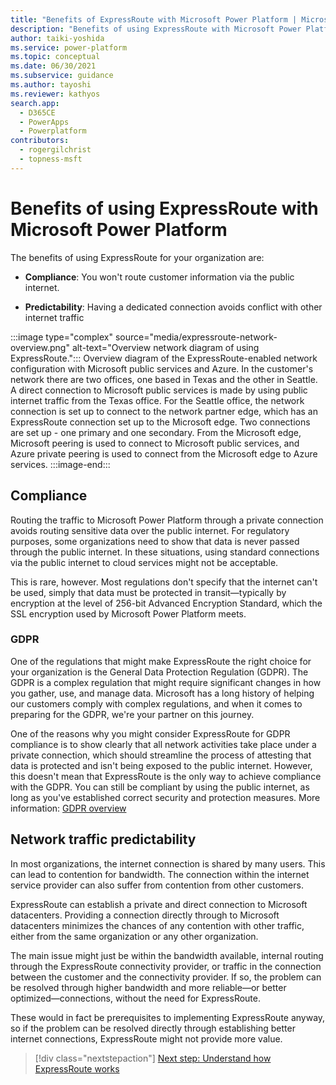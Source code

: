 ```yaml
---
title: "Benefits of ExpressRoute with Microsoft Power Platform | MicrosoftDocs"
description: "Benefits of using ExpressRoute with Microsoft Power Platform including GDPR, compliance, and network traffic predictability."
author: taiki-yoshida
ms.service: power-platform
ms.topic: conceptual
ms.date: 06/30/2021
ms.subservice: guidance
ms.author: tayoshi
ms.reviewer: kathyos
search.app: 
  - D365CE
  - PowerApps
  - Powerplatform
contributors:
  - rogergilchrist
  - topness-msft
---
```


# Benefits of using ExpressRoute with Microsoft Power Platform

The benefits of using ExpressRoute for your organization are:

- **Compliance**: You won't route customer information via the public internet.

- **Predictability**: Having a dedicated connection avoids conflict with other internet traffic

:::image type="complex" source="media/expressroute-network-overview.png" alt-text="Overview network diagram of using ExpressRoute.":::
   Overview diagram of the ExpressRoute-enabled network configuration with Microsoft public services and Azure. In the customer's network there are two offices, one based in Texas and the other in Seattle. A direct connection to Microsoft public services is made by using public internet traffic from the Texas office. For the Seattle office, the network connection is set up to connect to the network partner edge, which has an ExpressRoute connection set up to the Microsoft edge. Two connections are set up - one primary and one secondary. From the Microsoft edge, Microsoft peering is used to connect to Microsoft public services, and Azure private peering is used to connect from the Microsoft edge to Azure services. 
:::image-end:::

## Compliance

Routing the traffic to Microsoft Power Platform through a private connection avoids routing
sensitive data over the public internet. For regulatory purposes, some organizations need to show that data is never passed
through the public internet. In these situations, using standard connections
via the public internet to cloud services might not be acceptable.

This is rare, however. Most regulations don't specify that the internet can't
be used, simply that data must be protected in transit&mdash;typically by
encryption at the level of 256-bit Advanced Encryption Standard, which the SSL encryption used
by Microsoft Power Platform meets.

### GDPR

One of the regulations that might make ExpressRoute the right choice for your
organization is the General Data Protection Regulation (GDPR). The GDPR is a
complex regulation that might require significant changes in how you gather, use, and manage data. Microsoft has a long history of helping our customers comply
with complex regulations, and when it comes to preparing for the GDPR, we're
your partner on this journey.

One of the reasons why you might consider ExpressRoute for GDPR compliance is
to show clearly that all network activities take place under a private connection,
which should streamline the process of attesting that data is protected and isn't being exposed
to the public internet. However, this doesn't
mean that ExpressRoute is the only way to achieve compliance with the GDPR. You can still be compliant by using the
public internet, as long as you've established correct security and protection measures. More information: [GDPR overview](https://www.microsoft.com/trust-center/privacy/gdpr-overview)

## Network traffic predictability

In most organizations, the internet connection is shared by many users. This can
lead to contention for bandwidth. The connection within the internet service provider
can also suffer from contention from other customers.

ExpressRoute can establish a private and direct connection to Microsoft datacenters. Providing a connection directly through to Microsoft datacenters
minimizes the chances of any contention with other traffic, either from the same
organization or any other organization.

The main issue might just be within the bandwidth available, internal routing
through the ExpressRoute connectivity provider, or traffic in the connection
between the customer and the connectivity provider. If so, the problem can be resolved
through higher bandwidth and more reliable&mdash;or better optimized&mdash;connections, without the need for ExpressRoute.

These would in fact be prerequisites to implementing ExpressRoute anyway, so if the problem
can be resolved directly through establishing better internet connections, ExpressRoute
might not provide more value.

> [!div class="nextstepaction"]
> [Next step: Understand how ExpressRoute works](how-expressroute-works.md)
